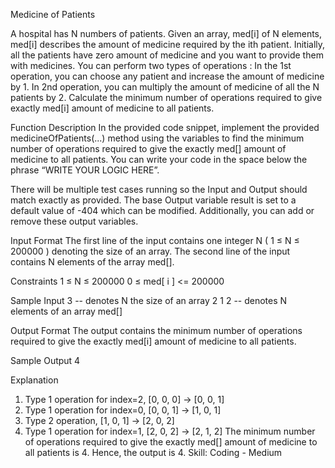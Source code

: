 Medicine of Patients

A hospital has N numbers of patients.
Given an array, med[i] of N elements, med[i] describes the amount of medicine required by the ith patient. Initially, all the patients have zero amount of medicine and you want to provide them with medicines.
You can perform two types of operations :
In the 1st operation, you can choose any patient and increase the amount of medicine by 1.
In 2nd operation, you can multiply the amount of medicine of all the N patients by 2.
Calculate the minimum number of operations required to give exactly med[i] amount of medicine to all patients.
 
Function Description
In the provided code snippet, implement the provided medicineOfPatients(...) method using the variables to find the minimum number of operations required to give the exactly med[] amount of medicine to all patients. You can write your code in the space below the phrase “WRITE YOUR LOGIC HERE”.

There will be multiple test cases running so the Input and Output should match exactly as provided.
The base Output variable result is set to a default value of -404 which can be modified. Additionally, you can add or remove these output variables.
 
Input Format
The first line of the input contains one integer N ( 1 ≤ N ≤ 200000 ) denoting the size of an array.
The second line of the input contains N elements of the array med[].

Constraints
1 ≤ N ≤ 200000
0 ≤ med[ i ] <= 200000
 
Sample Input
3         -- denotes N the size of an array
2 1 2   -- denotes N elements of an array med[]

Output Format
The output contains the minimum number of operations required to give the exactly med[i] amount of medicine to all patients.
 
Sample Output
4
 
Explanation
1.  Type 1 operation for index=2,
      [0, 0, 0] -> [0, 0, 1]
2. Type 1 operation for index=0,
     [0, 0, 1] -> [1, 0, 1]
3. Type 2 operation, [1, 0, 1] -> [2, 0, 2]
4. Type 1 operation for index=1,
    [2, 0, 2] -> [2, 1, 2]
The minimum number of operations required to give the exactly med[] amount of medicine to all patients is 4.
Hence, the output is 4.
Skill: Coding - Medium